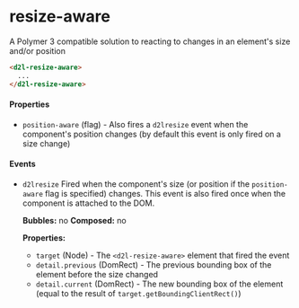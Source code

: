# resize-aware
A Polymer 3 compatible solution to reacting to changes in an element's size and/or position

```html
<d2l-resize-aware>
  ...
</d2l-resize-aware>
```

#### Properties

 - `position-aware` (flag) - Also fires a `d2lresize` event when the component's position changes (by default this event is only fired on a size change)
 
#### Events

 - `d2lresize`
   Fired when the component's size (or position if the `position-aware` flag is specified) changes. This event is also fired once when the component is attached to the DOM.

   **Bubbles:** no
   **Composed:** no

   **Properties:**
    - `target` (Node) - The `<d2l-resize-aware>` element that fired the event
    - `detail.previous` (DomRect) - The previous bounding box of the element before the size changed
    - `detail.current` (DomRect) - The new bounding box of the element (equal to the result of `target.getBoundingClientRect()`)
